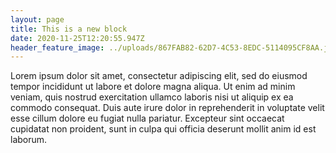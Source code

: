 ```yaml
---
layout: page
title: This is a new block
date: 2020-11-25T12:20:55.947Z
header_feature_image: ../uploads/867FAB82-62D7-4C53-8EDC-5114095CF8AA.jpeg
---
```

Lorem ipsum dolor sit amet, consectetur adipiscing elit, sed do eiusmod tempor incididunt ut labore et dolore magna aliqua. Ut enim ad minim veniam, quis nostrud exercitation ullamco laboris nisi ut aliquip ex ea commodo consequat. Duis aute irure dolor in reprehenderit in voluptate velit esse cillum dolore eu fugiat nulla pariatur. Excepteur sint occaecat cupidatat non proident, sunt in culpa qui officia deserunt mollit anim id est laborum.